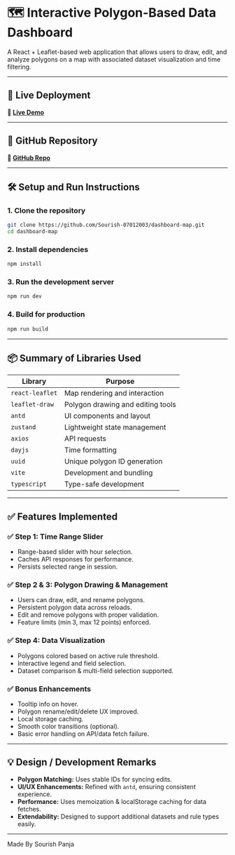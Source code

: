 # 🗺️ Interactive Polygon-Based Data Dashboard

A React + Leaflet-based web application that allows users to draw, edit, and analyze polygons on a map with associated dataset visualization and time filtering.

---

## 🚀 Live Deployment

**🔗 [Live Demo](https://dashboard-mapp.vercel.app/)**  

---

## 📂 GitHub Repository

**🔗 [GitHub Repo](https://github.com/Sourish-07012003/dashboard-map)**  

---

## 🛠️ Setup and Run Instructions

### 1. Clone the repository

```bash
git clone https://github.com/Sourish-07012003/dashboard-map.git
cd dashboard-map
```

### 2. Install dependencies

```bash
npm install
```

### 3. Run the development server

```bash
npm run dev
```

### 4. Build for production

```bash
npm run build
```

---

## 📦 Summary of Libraries Used

| Library                 | Purpose                                                                 |
|-------------------------|-------------------------------------------------------------------------|
| `react-leaflet`         | Map rendering and interaction                                           |
| `leaflet-draw`          | Polygon drawing and editing tools                                       |
| `antd`                  | UI components and layout                                                |
| `zustand`               | Lightweight state management                                            |
| `axios`                 | API requests                                                            |
| `dayjs`                 | Time formatting                                                         |
| `uuid`                  | Unique polygon ID generation                                            |
| `vite`                  | Development and bundling                                                |
| `typescript`            | Type-safe development                                                   |

---

## ✅ Features Implemented

### ✅ Step 1: Time Range Slider
- Range-based slider with hour selection.
- Caches API responses for performance.
- Persists selected range in session.

### ✅ Step 2 & 3: Polygon Drawing & Management
- Users can draw, edit, and rename polygons.
- Persistent polygon data across reloads.
- Edit and remove polygons with proper validation.
- Feature limits (min 3, max 12 points) enforced.

### ✅ Step 4: Data Visualization
- Polygons colored based on active rule threshold.
- Interactive legend and field selection.
- Dataset comparison & multi-field selection supported.

### ✅ Bonus Enhancements
- Tooltip info on hover.
- Polygon rename/edit/delete UX improved.
- Local storage caching.
- Smooth color transitions (optional).
- Basic error handling on API/data fetch failure.

---

## 💡 Design / Development Remarks

- **Polygon Matching:** Uses stable IDs for syncing edits.
- **UI/UX Enhancements:** Refined with `antd`, ensuring consistent experience.
- **Performance:** Uses memoization & localStorage caching for data fetches.
- **Extendability:** Designed to support additional datasets and rule types easily.

---
Made By Sourish Panja

